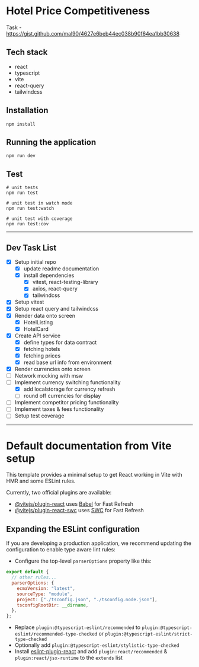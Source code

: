 # Hotel Price Competitiveness

Task - https://gist.github.com/mal90/4627e6beb44ec038b90f64ea1bb30638

## Tech stack

- react
- typescript
- vite
- react-query
- tailwindcss

## Installation

```shell
npm install
```

## Running the application

```shell
npm run dev

```

## Test

```shell
# unit tests
npm run test

# unit test in watch mode
npm run test:watch

# unit test with coverage
npm run test:cov
```

---

## Dev Task List

- [x] Setup initial repo
  - [x] update readme documentation
  - [x] install dependencies
    - [x] vitest, react-testing-library
    - [x] axios, react-query
    - [x] tailwindcss
- [x] Setup vitest
- [x] Setup react query and tailwindcss
- [x] Render data onto screen
  - [x] HotelListing
  - [x] HotelCard
- [x] Create API service
  - [x] define types for data contract
  - [x] fetching hotels
  - [x] fetching prices
  - [x] read base url info from environment
- [x] Render currencies onto screen
- [ ] Network mocking with msw
- [ ] Implement currency switching functionality
  - [x] add localstorage for currency refresh
  - [ ] round off currencies for display
- [ ] Implement competitor pricing functionality
- [ ] Implement taxes & fees functionality
- [ ] Setup test coverage

---

# Default documentation from Vite setup

This template provides a minimal setup to get React working in Vite with HMR and some ESLint rules.

Currently, two official plugins are available:

- [@vitejs/plugin-react](https://github.com/vitejs/vite-plugin-react/blob/main/packages/plugin-react/README.md) uses [Babel](https://babeljs.io/) for Fast Refresh
- [@vitejs/plugin-react-swc](https://github.com/vitejs/vite-plugin-react-swc) uses [SWC](https://swc.rs/) for Fast Refresh

## Expanding the ESLint configuration

If you are developing a production application, we recommend updating the configuration to enable type aware lint rules:

- Configure the top-level `parserOptions` property like this:

```js
export default {
  // other rules...
  parserOptions: {
    ecmaVersion: "latest",
    sourceType: "module",
    project: ["./tsconfig.json", "./tsconfig.node.json"],
    tsconfigRootDir: __dirname,
  },
};
```

- Replace `plugin:@typescript-eslint/recommended` to `plugin:@typescript-eslint/recommended-type-checked` or `plugin:@typescript-eslint/strict-type-checked`
- Optionally add `plugin:@typescript-eslint/stylistic-type-checked`
- Install [eslint-plugin-react](https://github.com/jsx-eslint/eslint-plugin-react) and add `plugin:react/recommended` & `plugin:react/jsx-runtime` to the `extends` list
